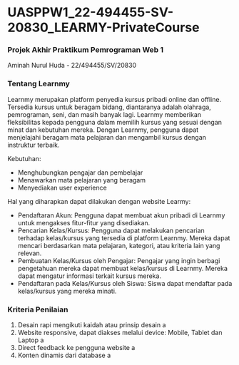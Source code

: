 # UASPPW1_22-494455-SV-20830_LEARMY-PrivateCourse

### Projek Akhir Praktikum Pemrograman Web 1
Aminah Nurul Huda - 22/494455/SV/20830

### Tentang Learnmy
Learnmy merupakan platform penyedia kursus pribadi online dan offline. Tersedia kursus untuk beragam bidang, diantaranya adalah olahraga, pemrograman, seni, dan masih banyak lagi. Learnmy memberikan fleksibilitas kepada pengguna dalam memilih kursus yang sesuai dengan minat dan kebutuhan mereka. Dengan Learnmy, pengguna dapat menjelajahi beragam mata pelajaran dan mengambil kursus dengan instruktur terbaik.

Kebutuhan:
- Menghubungkan pengajar dan pembelajar
- Menawarkan mata pelajaran yang beragam
- Menyediakan user experience

Hal yang diharapkan dapat dilakukan dengan website Learmy:
- Pendaftaran Akun: Pengguna dapat membuat akun pribadi di Learnmy untuk mengakses fitur-fitur yang disediakan.
- Pencarian Kelas/Kursus: Pengguna dapat melakukan pencarian terhadap kelas/kursus yang tersedia di platform Learnmy. Mereka dapat mencari berdasarkan mata pelajaran, kategori, atau kriteria lain yang relevan.
- Pembuatan Kelas/Kursus oleh Pengajar: Pengajar yang ingin berbagi pengetahuan mereka dapat membuat kelas/kursus di Learnmy. Mereka dapat mengatur informasi terkait kursus mereka.
- Pendaftaran pada Kelas/Kursus oleh Siswa: Siswa dapat mendaftar pada kelas/kursus yang mereka minati.

### Kriteria Penilaian
1. Desain rapi mengikuti kaidah atau prinsip desain
   a
3. Website responsive, dapat diakses melalui device: Mobile, Tablet dan Laptop
   a
5. Direct feedback ke pengguna website
   a
7. Konten dinamis dari database
   a

